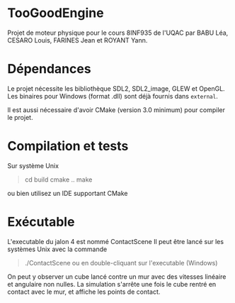 # TooGoodEngine
Projet de moteur physique pour le cours 8INF935 de l'UQAC par BABU Léa, CESARO Louis, FARINES Jean et ROYANT Yann.

# Dépendances
Le projet nécessite les bibliothèque SDL2, SDL2_image, GLEW et OpenGL. Les binaires pour Windows (format .dll) sont déjà fournis dans `external`.

Il est aussi nécessaire d'avoir CMake (version 3.0 minimum) pour compiler le projet.

# Compilation et tests
Sur système Unix
> cd build
> cmake ..
> make

ou bien utilisez un IDE supportant CMake

# Exécutable
L'executable du jalon 4 est nommé ContactScene
Il peut être lancé sur les systèmes Unix avec la commande
> ./ContactScene
ou en double-cliquant sur l'executable (Windows)

On peut y observer un cube lancé contre un mur avec des vitesses linéaire et angulaire non nulles.
La simulation s'arrête une fois le cube rentré en contact avec le mur, et affiche les points de contact. 
